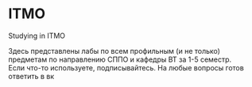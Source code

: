 # ITMO
 Studying in ITMO

Здесь представлены лабы по всем профильным (и не только) предметам по направлению СППО и кафедры ВТ за 1-5 семестр.  
Если что-то используете, подписывайтесь.
На любые вопросы готов ответить в вк
